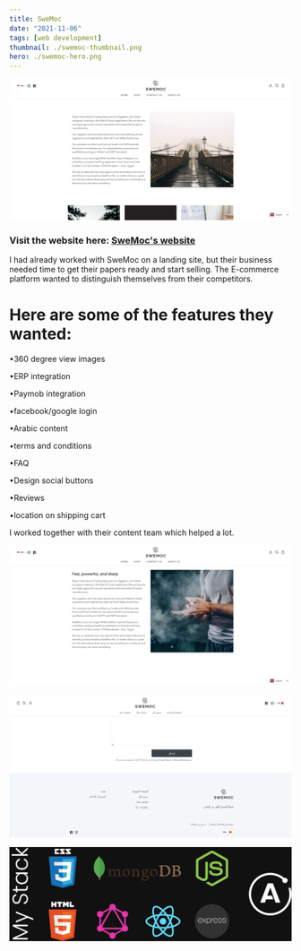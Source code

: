 ```yaml
---
title: SweMoc
date: "2021-11-06"
tags: [web development]
thumbnail: ./swemoc-thumbnail.png
hero: ./swemoc-hero.png
---
```


<div class="kg-card kg-image-card kg-width-full">

![SweMoc hero](./swemoc-1.png)

</div>

### Visit the website here: [SweMoc's website](https://swemoc.com)

I had already worked with SweMoc on a landing site, but their business needed time to get their papers ready and start selling. The E-commerce platform wanted to distinguish themselves from their competitors.

# Here are some of the features they wanted:

•360 degree view images

•ERP integration

•Paymob integration

•facebook/google login

•Arabic content

•terms and conditions

•FAQ

•Design social buttons

•Reviews

•location on shipping cart

I worked together with their content team which helped a lot.

<div class="kg-card kg-image-card kg-width-full">

![SweMoc products](./swemoc-2.png)

</div>

<div class="kg-card kg-image-card kg-width-full">

![SweMoc info](./swemoc-3.png)

</div>

![SweMoc dev tools](./swemoc-dev-tools.jpg)
